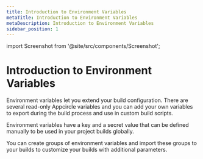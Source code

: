 ```yaml
---
title: Introduction to Environment Variables
metaTitle: Introduction to Environment Variables
metaDescription: Introduction to Environment Variables
sidebar_position: 1
---
```


import Screenshot from '@site/src/components/Screenshot';

# Introduction to Environment Variables

Environment variables let you extend your build configuration. There are several read-only Appcircle variables and you can add your own variables to export during the build process and use in custom build scripts.

Environment variables have a key and a secret value that can be defined manually to be used in your project builds globally.

<Screenshot url='https://cdn.appcircle.io/docs/assets/09-11-EnvVars (2).png' />

You can create groups of environment variables and import these groups to your builds to customize your builds with additional parameters.

<Screenshot url='https://cdn.appcircle.io/docs/assets/build-configuration-env-variables.png' />
